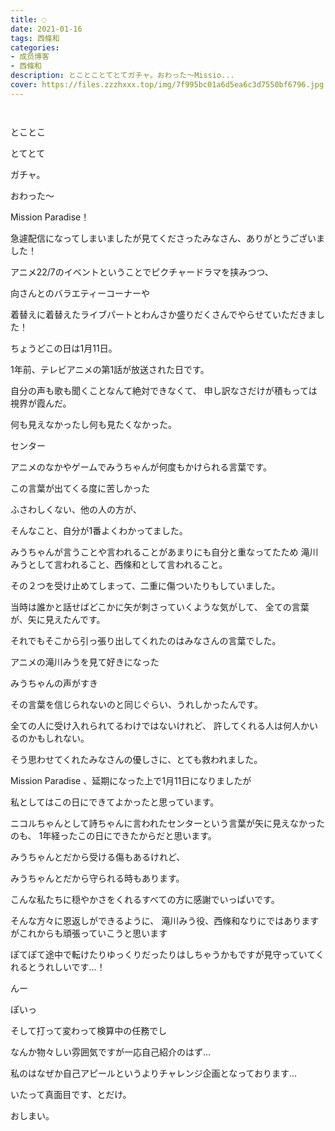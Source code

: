 ```yaml
---
title: ◌
date: 2021-01-16
tags: 西條和
categories: 
- 成员博客
- 西條和
description: とことことてとてガチャ。おわった〜Missio...
cover: https://files.zzzhxxx.top/img/7f995bc01a6d5ea6c3d7550bf6796.jpg 
---
```


        ﻿

















とことこ

















とてとて




















ガチャ。












おわった〜







Mission Paradise！













急遽配信になってしまいましたが見てくださったみなさん、ありがとうございました！










アニメ22/7のイベントということでピクチャードラマを挟みつつ、

向さんとのバラエティーコーナーや


着替えに着替えたライブパートとわんさか盛りだくさんでやらせていただきました！


























ちょうどこの日は1月11日。










1年前、テレビアニメの第1話が放送された日です。














自分の声も歌も聞くことなんて絶対できなくて、
申し訳なさだけが積もっては視界が霞んだ。









何も見えなかったし何も見たくなかった。























センター















アニメのなかやゲームでみうちゃんが何度もかけられる言葉です。







この言葉が出てくる度に苦しかった











ふさわしくない、他の人の方が、









そんなこと、自分が1番よくわかってました。



















みうちゃんが言うことや言われることがあまりにも自分と重なってたため
滝川みうとして言われること、西條和として言われること。



その２つを受け止めてしまって、二重に傷ついたりもしていました。













当時は誰かと話せばどこかに矢が刺さっていくような気がして、
全ての言葉が、矢に見えたんです。
















それでもそこから引っ張り出してくれたのはみなさんの言葉でした。











アニメの滝川みうを見て好きになった



みうちゃんの声がすき






その言葉を信じられないのと同じぐらい、うれしかったんです。













全ての人に受け入れられてるわけではないけれど、
許してくれる人は何人かいるのかもしれない。












そう思わせてくれたみなさんの優しさに、とても救われました。

















Mission Paradise 、延期になった上で1月11日になりましたが


私としてはこの日にできてよかったと思っています。
















ニコルちゃんとして詩ちゃんに言われたセンターという言葉が矢に見えなかったのも、
1年経ったこの日にできたからだと思います。













みうちゃんとだから受ける傷もあるけれど、


みうちゃんとだから守られる時もあります。
















こんな私たちに穏やかさをくれるすべての方に感謝でいっぱいです。












そんな方々に恩返しができるように、
滝川みう役、西條和なりにではありますがこれからも頑張っていこうと思います
















ぽてぽて途中で転けたりゆっくりだったりはしちゃうかもですが見守っていてくれるとうれしいです…！

























んー



ぽいっ









そして打って変わって検算中の任務でし










なんか物々しい雰囲気ですが一応自己紹介のはず…



私のはなぜか自己アピールというよりチャレンジ企画となっております…

















いたって真面目です、とだけ。


















おしまい。


